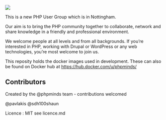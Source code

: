 ![](https://cdn.rawgit.com/phpminds/website/develop/public/imgs/phpminds.svg)

This is a new PHP User Group which is in Nottingham.

Our aim is to bring the PHP community together to collaborate, network and share knowledge in a friendly and professional environment.

We welcome people at all levels and from all backgrounds. If you’re interested in PHP, working with Drupal or WordPress or any web technologies, you’re most welcome to join us.

This reposity holds the docker images used in development. 
These can also be found on Docker hub at https://hub.docker.com/u/phpminds/

## Contributors
Created by the @phpminds team - contributions welcomed

@pavlakis
@sdh100shaun

Licence :  MIT see licence.md  
